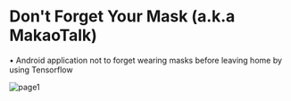 # Don't Forget Your Mask (a.k.a MakaoTalk)

•	Android application not to forget wearing masks before leaving home by using Tensorflow

![page1](https://user-images.githubusercontent.com/60703075/199665188-01e53d61-4728-470d-aa25-fe4b5ec93107.png)
